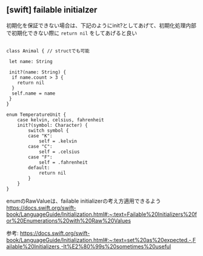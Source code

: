 ## [swift] failable initialzer

初期化を保証できない場合は、下記のようにinit?としてあげて、初期化処理内部で初期化できない際に `return nil` をしてあげると良い

```

class Animal { // structでも可能

 let name: String

 init?(name: String) {
  if name.count > 3 {
    return nil
  }
  self.name = name
 }
}

enum TemperatureUnit {
    case kelvin, celsius, fahrenheit
    init?(symbol: Character) {
        switch symbol {
        case "K":
            self = .kelvin
        case "C":
            self = .celsius
        case "F":
            self = .fahrenheit
        default:
            return nil
        }
    }
}

```

enumのRawValueは、failable initializerの考え方適用できるよう https://docs.swift.org/swift-book/LanguageGuide/Initialization.html#:~:text=Failable%20Initializers%20for%20Enumerations%20with%20Raw%20Values

参考: https://docs.swift.org/swift-book/LanguageGuide/Initialization.html#:~:text=set%20as%20expected.-,Failable%20Initializers,-It%E2%80%99s%20sometimes%20useful

